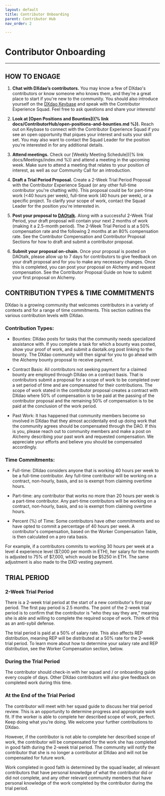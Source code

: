 ```yaml
---
layout: default
title: Contributor Onboarding
parent: Contributor Hub
nav_order: 2

---
```


# Contributor Onboarding

___

## HOW TO ENGAGE

1. **Chat with DXdao’s contributors.** You may know a few of DXdao's contributors or know someone who knows them, and they're a great place to start if you're new to the community. You should also introduce yourself on the <a href="https://keybase.io/team/dx_dao" target="_blank">DXdao Keybase</a> and speak with the Contributor Experience Squad. Feel free to ask questions and share your interests!
    
2. **Look at [Open Positions and Bounties]({% link docs/ContributorHub/open-positions-and-bounties.md %}).** Reach out on Keybase to connect with the Contributor Experience Squad if you see an open opportunity that piques your interest and suits your skill set. You may also want to contact the Squad Leader for the position you're interested in for any additional details.
    
3.  **Attend meetings.** Check our [Weekly Meeting Schedule]({% link docs/Meetings/index.md %}) and attend a meeting in the upcoming week. Make sure to attend a meeting that relates to your position of interest, as well as our Community Call for an introduction.
    
4.  **Draft a Trial Period Proposal.** Create a 2-Week Trial Period Proposal with the Contributor Experience Squad (or any other full-time contributor you're chatting with). This proposal could be for part-time work (<40 hours per week), full-time work (40 hours per week), or a specific project. To clarify your scope of work, contact the Squad Leader for the position you're interested in.
    
5.  **Post your proposal to <a href="https://daotalk.org/c/dx-dao/15" target="_blank">DAOtalk</a>.** Along with a successful 2-Week Trial Period, your draft proposal will contain your next 2 months of work (making it a 2.5-month period). The 2-Week Trial Period is at a 50% compensation rate and the following 2 months at an 80% compensation rate. See the Contributor Compensation and Contributor Proposal Sections for how to draft and submit a contributor proposal.
    
6.  **Submit your proposal on-chain.** Once your proposal is posted on DAOtalk, please allow up to 7 days for contributors to give feedback on your draft proposal and for you to make any necessary changes. Once this is completed, you can post your proposal on Alchemy and request compensation. See the Contributor Proposal Guide on how to submit your first proposal on Alchemy.


## CONTRIBUTION TYPES & TIME COMMITMENTS

DXdao is a growing community that welcomes contributors in a variety of contexts and for a range of time commitments. This section outlines the various contribution levels with DXdao.

### Contribution Types:

-   Bounties: DXdao posts for tasks that the community needs specialized assistance with. If you complete a task for which a bounty was posted, show your proof of work, and submit a daotalk.org post linking to the bounty. The DXdao community will then signal for you to go ahead with the Alchemy bounty proposal to receive payment.
    
-   Contract Basis: All contributors not seeking payment for a claimed bounty are employed through DXdao on a contract basis. That is contributors submit a proposal for a scope of work to be completed over a set period of time and are compensated for their contributions. The scope of work stated in the contributor proposal creates a contract with DXdao where 50% of compensation is to be paid at the passing of the contributor proposal and the remaining 50% of compensation is to be paid at the conclusion of the work period.
   
-   Past Work: It has happened that community members become so involved in DXdao that they almost accidentally end up doing work that the community agrees should be compensated through the DAO. If this is you, please reach out to community members and make a post on Alchemy describing your past work and requested compensation. We appreciate your efforts and believe you should be compensated accordingly.
  
### Time Commitments:
    
-   Full-time: DXdao considers anyone that is working 40 hours per week to be a full-time contributor. Any full-time contributor will be working on a contract, non-hourly, basis, and so is exempt from claiming overtime hours.

-   Part-time: any contributor that works no more than 20 hours per week is a part-time contributor. Any part-time contributors will be working on a contract, non-hourly, basis, and so is exempt from claiming overtime hours.

-   Percent (%) of Time: Some contributors have other commitments and so have opted to commit a percentage of 40 hours per week. A contributor's compensation, based on the Worker Compensation Table, is then calculated on a pro rata basis.

For example, if a contributors commits to working 30 hours per week at a level 4 experience level ($7,000 per month in ETH), her salary for the month is adjusted to 75% of $7,000, which would be $5250 in ETH. The same adjustment is also made to the DXD vesting payment.

## TRIAL PERIOD

### 2-Week Trial Period

There is a 2-week trial period at the start of a new contributor's first pay period. The first pay period is 2.5 months. The point of the 2-week trial period is to confirm that the contributor is “who they say they are,” meaning she is able and willing to complete the required scope of work. Think of this as an anti-sybil defense.

The trial period is paid at a 50% of salary rate. This also affects REP distribution, meaning REP will be distributed at a 50% rate for the 2-week trial period. To learn more about how to determine your salary rate and REP distribution, see the Worker Compensation section, below.

### During the Trial Period

The contributor should check-in with her squad and / or onboarding guide every couple of days. Other DXdao contributors will also give feedback on completed work during this time.

### At the End of the Trial Period

The contributor will meet with her squad guide to discuss her trial period review. This is an opportunity to determine progress and appropriate work fit. If the worker is able to complete her described scope of work, perfect. Keep doing what you’re doing. We welcome your further contributions to DXdao.

However, if the contributor is not able to complete her described scope of work, the contributor will be compensated for the work she has completed in good faith during the 2-week trial period. The community will notify the contributor that she is no longer a contributor at DXdao and will not be compensated for future work.

Work completed in good faith is determined by the squad leader, all relevant contributors that have personal knowledge of what the contributor did or did not complete, and any other relevant community members that have personal knowledge of the work completed by the contributor during the trial period.
